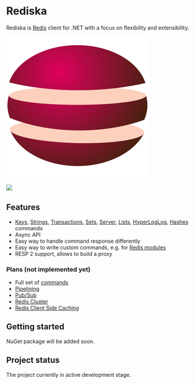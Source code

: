 # Rediska

Rediska is [Redis](https://redis.io/) client for .NET with a focus on flexibility and extensibility.

![Rediska](logo.svg)

![](https://github.com/pepelev/Rediska/workflows/.NET%20Core%20build%20and%20test/badge.svg)

## Features

- [Keys](https://redis.io/commands#generic), [Strings](https://redis.io/commands#string), [Transactions](https://redis.io/commands#transactions), [Sets](https://redis.io/commands#set), [Server](https://redis.io/commands#server), [Lists](https://redis.io/commands#list), [HyperLogLog](https://redis.io/commands#hyperloglog), [Hashes](https://redis.io/commands#hash) commands
- Async API
- Easy way to handle command response differently
- Easy way to write custom commands, e.g. for [Redis modules](https://redis.io/modules)
- RESP 2 support, allows to build a proxy

### Plans (not implemented yet)

- Full set of [commands](https://redis.io/commands)
- [Pipelining](https://redis.io/topics/pipelining)
- [Pub/Sub](https://redis.io/topics/pubsub) 
- [Redis Cluster](https://redis.io/topics/cluster-tutorial)
- [Redis Client Side Caching](https://redis.io/topics/client-side-caching)

## Getting started

NuGet package will be added soon.

## Project status

The project currently in active development stage.
